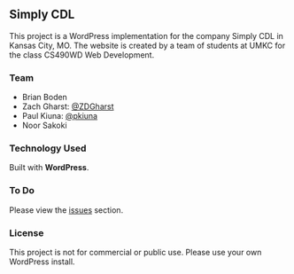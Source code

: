 ## Simply CDL
This project is a WordPress implementation for the company Simply CDL in Kansas City, MO. The website is created by a team of students at UMKC for the class CS490WD Web Development.

### Team
- Brian Boden
- Zach Gharst: [@ZDGharst](https://github.com/ZDGharst)
- Paul Kiuna: [@pkiuna](https://github.com/pkiuna)
- Noor Sakoki

### Technology Used
Built with **WordPress**.

### To Do
Please view the [issues](https://github.com/pkiuna/Web-Development-2--Simply-CDL/issues) section.

### License
This project is not for commercial or public use. Please use your own WordPress install.

